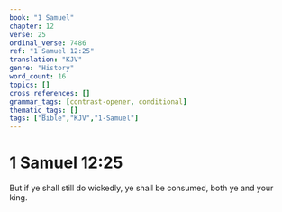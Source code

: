 ```yaml
---
book: "1 Samuel"
chapter: 12
verse: 25
ordinal_verse: 7486
ref: "1 Samuel 12:25"
translation: "KJV"
genre: "History"
word_count: 16
topics: []
cross_references: []
grammar_tags: [contrast-opener, conditional]
thematic_tags: []
tags: ["Bible","KJV","1-Samuel"]
---
```


# 1 Samuel 12:25

But if ye shall still do wickedly, ye shall be consumed, both ye and your king.
